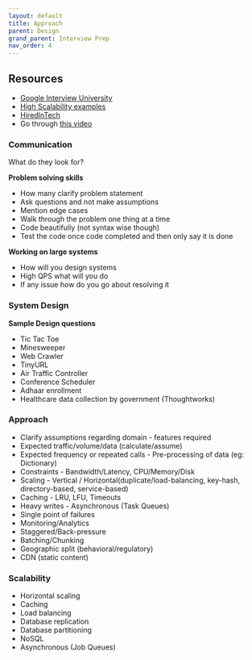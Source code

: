 ```yaml
---
layout: default
title: Approach
parent: Design
grand_parent: Interview Prep
nav_order: 4
---
```

## Resources

- [Google Interview University](https://github.com/jwasham/google-interview-university#system-design-scalability-data-handling)
- [High Scalability examples](https://www.hiredintech.com/classrooms/system-design/lesson/61)
- [HiredInTech](https://www.hiredintech.com/classrooms/system-design/lesson/60)
- Go through [this video](https://www.youtube.com/watch?v=PJKYqLP6MRE) 

### Communication

What do they look for?

**Problem solving skills**

- How many clarify problem statement
- Ask questions and not make assumptions
- Mention edge cases
- Walk through the problem one thing at a time
- Code beautifully (not syntax wise though)
- Test the code once code completed and then only say it is done

**Working on large systems** 

- How will you design systems
- High QPS what will you do
- If any issue how do you go about resolving it

### System Design

**Sample Design questions**

- Tic Tac Toe
- Minesweeper
- Web Crawler
- TinyURL
- Air Traffic Controller
- Conference Scheduler
- Adhaar enrollment
- Healthcare data collection by government (Thoughtworks)

### Approach

- Clarify assumptions regarding domain - features required
- Expected traffic/volume/data (calculate/assume)
- Expected frequency or repeated calls - Pre-processing of data (eg: Dictionary)
- Constraints - Bandwidth/Latency, CPU/Memory/Disk
- Scaling - Vertical / Horizontal(duplicate/load-balancing, key-hash, directory-based, service-based)
- Caching - LRU, LFU, Timeouts
- Heavy writes - Asynchronous (Task Queues)			
- Single point of failures
- Monitoring/Analytics
- Staggered/Back-pressure
- Batching/Chunking
- Geographic split (behavioral/regulatory)
- CDN (static content)

### Scalability
 
- Horizontal scaling
- Caching
- Load balancing
- Database replication
- Database partitioning
- NoSQL
- Asynchronous (Job Queues)

